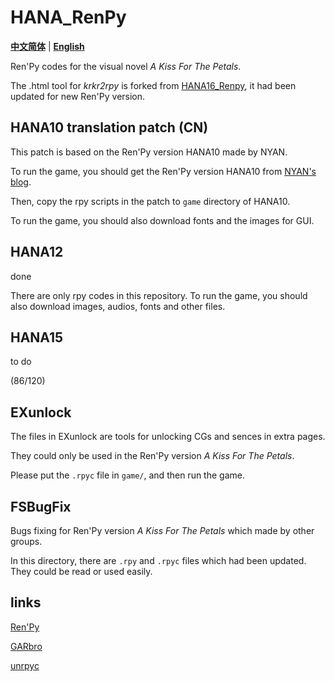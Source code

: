 # HANA_RenPy

[**中文简体**](./README.md) | [**English**](./README_en_US.md)

Ren'Py codes for the visual novel <i>A Kiss For The Petals</i>.

The .html tool for <i>krkr2rpy</i> is forked from [HANA16_Renpy](https://github.com/bbs3223474/HANA16_Renpy), it had been updated for new Ren'Py version.

## HANA10 translation patch (CN)

This patch is based on the Ren'Py version HANA10 made by NYAN.

To run the game, you should get the Ren'Py version HANA10 from [NYAN's blog](https://nyan-h.blogspot.com/2024/09/sono-hanabira-ni-kuchizuke-o-lily.html?m=1).

Then, copy the rpy scripts in the patch to `game` directory of HANA10.

To run the game, you should also download fonts and the images for GUI.

## HANA12

done

There are only rpy codes in this repository. To run the game, you should also download images, audios, fonts and other files.

## HANA15

to do

(86/120)

## EXunlock

The files in EXunlock are tools for unlocking CGs and sences in extra pages.

They could only be used in the Ren'Py version <i>A Kiss For The Petals</i>.

Please put the `.rpyc` file in `game/`, and then run the game.

## FSBugFix

Bugs fixing for Ren'Py version <i>A Kiss For The Petals</i> which made by other groups.

In this directory, there are `.rpy` and `.rpyc` files which had been updated. They could be read or used easily.

## links

[Ren'Py](https://github.com/renpy/renpy)

[GARbro](https://github.com/morkt/GARbro)

[unrpyc](https://github.com/CensoredUsername/unrpyc)